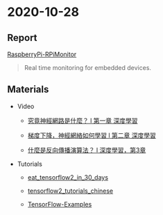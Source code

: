 # 2020-10-28

## Report

[RaspberryPi-RPiMonitor](https://github.com/prjiang/RaspberryPi-RPiMonitor)

   > Real time monitoring for embedded devices.

## Materials

* Video

    * [究竟神經網路是什麼？ l 第一章 深度學習](https://www.youtube.com/watch?v=aircAruvnKk&ab_channel=3Blue1Brown)

    * [梯度下降，神經網絡如何學習 l 第二章 深度學習](https://www.youtube.com/watch?v=IHZwWFHWa-w&ab_channel=3Blue1Brown)

    * [什麼是反向傳播演算法？ l 深度學習，第3章](https://www.youtube.com/watch?v=Ilg3gGewQ5U&t=10s&ab_channel=3Blue1Brown)

* Tutorials

    * [eat_tensorflow2_in_30_days](https://github.com/lyhue1991/eat_tensorflow2_in_30_days)

    * [tensorflow2_tutorials_chinese](https://github.com/czy36mengfei/tensorflow2_tutorials_chinese)

    * [TensorFlow-Examples](https://github.com/aymericdamien/TensorFlow-Examples)
